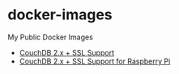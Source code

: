 # docker-images
My Public Docker Images

* [CouchDB 2.x + SSL Support](https://github.com/robsonvn/docker-images/tree/master/couchdb-ssl)
* [CouchDB 2.x + SSL Support for Raspberry Pi](https://github.com/robsonvn/docker-images/tree/master/couchdb-ssl-pi)
